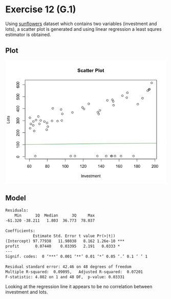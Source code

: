 # Exercise 12 (G.1)

Using [sunflowers] dataset which contains two variables (investment and lots), a scatter plot is generated and using linear regression a least squres estimator is obtained.

## Plot

![Linear regression]

## Model

```
Residuals:
    Min      1Q  Median      3Q     Max 
-61.320 -38.211   1.803  36.773  78.037 

Coefficients:
            Estimate Std. Error t value Pr(>|t|)    
(Intercept) 97.77938   11.98038   8.162 1.26e-10 ***
profit       0.07440    0.03395   2.191   0.0333 *  
---
Signif. codes:  0 ‘***’ 0.001 ‘**’ 0.01 ‘*’ 0.05 ‘.’ 0.1 ‘ ’ 1

Residual standard error: 42.46 on 48 degrees of freedom
Multiple R-squared:  0.09095,	Adjusted R-squared:  0.07201 
F-statistic: 4.802 on 1 and 48 DF,  p-value: 0.03331
```

Looking at the regression line it appears to be no correlation between investment and lots.

[sunflowers]: ../data/sunflowers.csv
[Linear regression]: ../output/exercise12/regression.png